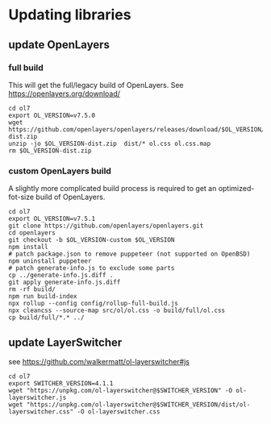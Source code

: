 # Updating libraries

## update OpenLayers

### full build
This will get the full/legacy build of OpenLayers. See https://openlayers.org/download/

```shell
cd ol7
export OL_VERSION=v7.5.0
wget https://github.com/openlayers/openlayers/releases/download/$OL_VERSION/$OL_VERSION-dist.zip
unzip -jo $OL_VERSION-dist.zip  dist/* ol.css ol.css.map
rm $OL_VERSION-dist.zip
```

### custom OpenLayers build

A slightly more complicated build process is required to get an optimized-fot-size build of OpenLayers.

```shell
cd ol7
export OL_VERSION=v7.5.1
git clone https://github.com/openlayers/openlayers.git
cd openlayers
git checkout -b $OL_VERSION-custom $OL_VERSION
npm install
# patch package.json to remove puppeteer (not supported on OpenBSD)
npm uninstall puppeteer
# patch generate-info.js to exclude some parts
cp ../generate-info.js.diff .
git apply generate-info.js.diff
rm -rf build/
npm run build-index
npx rollup --config config/rollup-full-build.js
npx cleancss --source-map src/ol/ol.css -o build/full/ol.css
cp build/full/*.* ../
```

## update LayerSwitcher

see https://github.com/walkermatt/ol-layerswitcher#js

```shell
cd ol7
export SWITCHER_VERSION=4.1.1
wget "https://unpkg.com/ol-layerswitcher@$SWITCHER_VERSION" -O ol-layerswitcher.js
wget "https://unpkg.com/ol-layerswitcher@$SWITCHER_VERSION/dist/ol-layerswitcher.css" -O ol-layerswitcher.css
```
